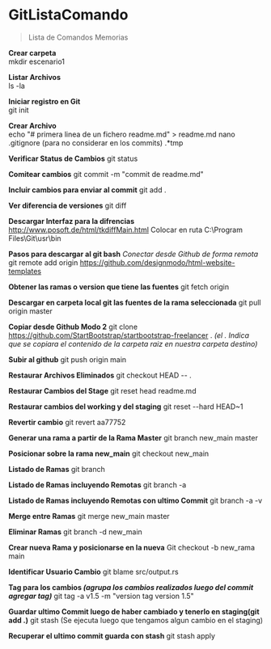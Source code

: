 # GitListaComando
> Lista de Comandos Memorias

**Crear carpeta**		
mkdir escenario1

**Listar Archivos**		
ls -la

**Iniciar registro en Git**		
git init

**Crear Archivo**		
echo "# primera linea de un fichero readme.md" > readme.md
nano .gitignore (para no considerar en los commits)
.*tmp

**Verificar Status de Cambios**
git status

**Comitear cambios**
git commit -m "commit de readme.md"

**Incluir cambios para enviar al commit**
git add .

**Ver diferencia de versiones**
git diff

**Descargar Interfaz para la difrencias** 
http://www.posoft.de/html/tkdiffMain.html
Colocar en ruta C:\Program Files\Git\usr\bin

**Pasos para descargar al git  bash**
_Conectar desde Github de forma remota_
git remote add origin https://github.com/designmodo/html-website-templates

**Obtener las ramas o version que tiene las fuentes**
git fetch origin

**Descargar en carpeta local git las fuentes de la rama seleccionada** 
git pull origin master

**Copiar desde Github Modo 2**
git clone https://github.com/StartBootstrap/startbootstrap-freelancer .
_(el . Indica que se copiara el contenido de la carpeta raiz en nuestra carpeta destino)_

**Subir al github**
git push origin main

**Restaurar Archivos Eliminados**
git checkout HEAD -- .

**Restaurar Cambios del Stage** 
git reset head readme.md

**Restaurar cambios del working y del staging**
git reset --hard HEAD~1 

**Revertir cambio** 
git revert aa77752

**Generar una rama a partir de la Rama Master** 
git branch new_main master

**Posicionar sobre la rama new_main**
git checkout new_main

**Listado de Ramas** 
git branch

**Listado de Ramas incluyendo Remotas** 
git branch -a

**Listado de Ramas incluyendo Remotas  con ultimo Commit**
git branch -a -v

**Merge entre Ramas** 
git merge new_main master

**Eliminar Ramas** 
git branch -d new_main

**Crear nueva Rama y posicionarse en la nueva**
Git checkout -b new_rama main

**Identificar Usuario Cambio**
git blame src/output.rs

**Tag para los cambios _(agrupa los cambios realizados luego del commit agregar tag)_**
git tag -a v1.5 -m "version tag version 1.5"

**Guardar ultimo Commit luego de haber cambiado y tenerlo en staging(git add .)**
git stash (Se ejecuta luego que tengamos algun cambio en el staging)

**Recuperar el ultimo commit guarda con stash** 
git stash apply


